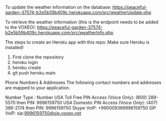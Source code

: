 To update the weather information on the database:
https://peaceful-garden-37574-b2e5b59b409c.herokuapp.com/src/weatherUpdate.php

To retrieve the weather information (this is the endpoint needs to be added to the VOXEO):
https://peaceful-garden-37574-b2e5b59b409c.herokuapp.com/src/weatherInfo.php

The steps to create an Heroku app with this repo:
Make sure Heroku is installed!

1. First clone the repository
2. heroku login
3. heroku create
4. git push heroku main

Phone Numbers & Addresses
The following contact numbers and addresses are mapped to your application.

Number Type	: Number
USA Toll Free PIN Access (Voice Only):	(800) 289-5570 then PIN: 9996159750
USA Domestic PIN Access (Voice Only):	(407) 386-2174 then PIN: 9996159750
Skype VoIP:	+990009369996159750
SIP VoIP:	sip:9996159750@sip.voxeo.net
